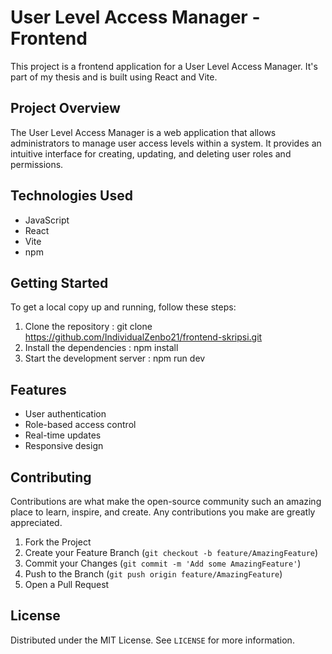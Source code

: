 # User Level Access Manager - Frontend

This project is a frontend application for a User Level Access Manager. It's part of my thesis and is built using React and Vite.

## Project Overview

The User Level Access Manager is a web application that allows administrators to manage user access levels within a system. It provides an intuitive interface for creating, updating, and deleting user roles and permissions.

## Technologies Used

- JavaScript
- React
- Vite
- npm

## Getting Started

To get a local copy up and running, follow these steps:

1. Clone the repository :
   git clone https://github.com/IndividualZenbo21/frontend-skripsi.git
2. Install the dependencies :
   npm install
3. Start the development server :
   npm run dev

## Features

- User authentication
- Role-based access control
- Real-time updates
- Responsive design

## Contributing

Contributions are what make the open-source community such an amazing place to learn, inspire, and create. Any contributions you make are greatly appreciated.

1. Fork the Project
2. Create your Feature Branch (`git checkout -b feature/AmazingFeature`)
3. Commit your Changes (`git commit -m 'Add some AmazingFeature'`)
4. Push to the Branch (`git push origin feature/AmazingFeature`)
5. Open a Pull Request

## License

Distributed under the MIT License. See `LICENSE` for more information.
